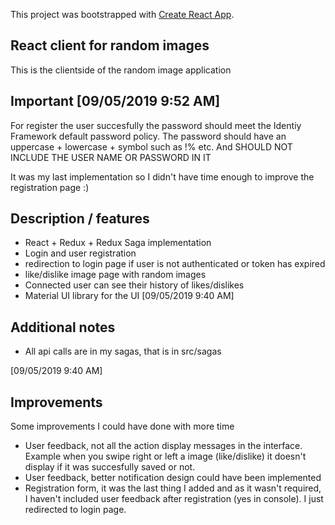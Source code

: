 This project was bootstrapped with [Create React App](https://github.com/facebook/create-react-app).

## React client for random images

This is the clientside of the random image application

## Important [09/05/2019 9:52 AM]
For register the user succesfully the password should meet the Identiy Framework default password policy.
The password should have an uppercase + lowercase + symbol such as !% etc. And SHOULD NOT INCLUDE THE USER NAME OR PASSWORD IN IT


It was my last implementation so I didn't have time enough to improve the registration page :)


## Description / features
- React + Redux + Redux Saga implementation
- Login and user registration
- redirection to login page if user is not authenticated or token has expired
- like/dislike image page with random images 
- Connected user can see their history of likes/dislikes
- Material UI library for the UI [09/05/2019 9:40 AM]

## Additional notes
- All api calls are in my sagas, that is in src/sagas

[09/05/2019 9:40 AM]
## Improvements
Some improvements I could have done with more time
- User feedback, not all the action display messages in the interface. Example when you swipe right or left a image (like/dislike) it doesn't display if it was succesfully saved or not.
- User feedback, better notification design could have been implemented
- Registration form, it was the last thing I added and as it wasn't required, I haven't included user feedback after registration (yes in console). I just redirected to login page.

